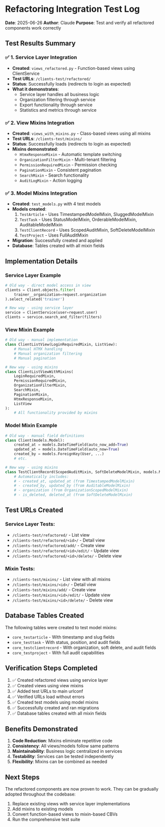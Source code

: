 # Refactoring Integration Test Log

**Date**: 2025-06-26
**Author**: Claude
**Purpose**: Test and verify all refactored components work correctly

## Test Results Summary

### ✅ 1. Service Layer Integration
- **Created**: `views_refactored.py` - Function-based views using ClientService
- **Test URLs**: `/clients-test/refactored/`
- **Status**: Successfully loads (redirects to login as expected)
- **What it demonstrates**:
  - Service layer handles all business logic
  - Organization filtering through service
  - Export functionality through service
  - Statistics and metrics through service

### ✅ 2. View Mixins Integration
- **Created**: `views_with_mixins.py` - Class-based views using all mixins
- **Test URLs**: `/clients-test/mixins/`
- **Status**: Successfully loads (redirects to login as expected)
- **Mixins demonstrated**:
  - `HtmxResponseMixin` - Automatic template switching
  - `OrganizationFilterMixin` - Multi-tenant filtering
  - `PermissionRequiredMixin` - Permission checking
  - `PaginationMixin` - Consistent pagination
  - `SearchMixin` - Search functionality
  - `AuditLogMixin` - Action logging

### ✅ 3. Model Mixins Integration
- **Created**: `test_models.py` with 4 test models
- **Models created**:
  1. `TestArticle` - Uses TimestampedModelMixin, SluggedModelMixin
  2. `TestTask` - Uses StatusModelMixin, OrderableModelMixin, AuditableModelMixin
  3. `TestClientRecord` - Uses ScopedAuditMixin, SoftDeleteModelMixin
  4. `TestProject` - Uses FullAuditMixin
- **Migration**: Successfully created and applied
- **Database**: Tables created with all mixin fields

## Implementation Details

### Service Layer Example
```python
# Old way - direct model access in view
clients = Client.objects.filter(
    trainer__organization=request.organization
).select_related('trainer')

# New way - using service layer
service = ClientService(user=request.user)
clients = service.search_and_filter(filters)
```

### View Mixin Example
```python
# Old way - manual implementation
class ClientListView(LoginRequiredMixin, ListView):
    # Manual HTMX handling
    # Manual organization filtering
    # Manual pagination

# New way - using mixins
class ClientListViewWithMixins(
    LoginRequiredMixin,
    PermissionRequiredMixin,
    OrganizationFilterMixin,
    SearchMixin,
    PaginationMixin,
    HtmxResponseMixin,
    ListView
):
    # All functionality provided by mixins
```

### Model Mixin Example
```python
# Old way - manual field definitions
class Client(models.Model):
    created_at = models.DateTimeField(auto_now_add=True)
    updated_at = models.DateTimeField(auto_now=True)
    created_by = models.ForeignKey(User, ...)
    # etc.

# New way - using mixins
class TestClientRecord(ScopedAuditMixin, SoftDeleteModelMixin, models.Model):
    # Automatically includes:
    # - created_at, updated_at (from TimestampedModelMixin)
    # - created_by, updated_by (from AuditableModelMixin)
    # - organization (from OrganizationScopedModelMixin)
    # - is_deleted, deleted_at (from SoftDeleteModelMixin)
```

## Test URLs Created

### Service Layer Tests:
- `/clients-test/refactored/` - List view
- `/clients-test/refactored/<id>/` - Detail view
- `/clients-test/refactored/add/` - Create view
- `/clients-test/refactored/<id>/edit/` - Update view
- `/clients-test/refactored/<id>/delete/` - Delete view

### Mixin Tests:
- `/clients-test/mixins/` - List view with all mixins
- `/clients-test/mixins/<id>/` - Detail view
- `/clients-test/mixins/add/` - Create view
- `/clients-test/mixins/<id>/edit/` - Update view
- `/clients-test/mixins/<id>/delete/` - Delete view

## Database Tables Created

The following tables were created to test model mixins:
- `core_testarticle` - With timestamp and slug fields
- `core_testtask` - With status, position, and audit fields
- `core_testclientrecord` - With organization, soft delete, and audit fields
- `core_testproject` - With full audit capabilities

## Verification Steps Completed

1. ✅ Created refactored views using service layer
2. ✅ Created views using view mixins
3. ✅ Added test URLs to main urlconf
4. ✅ Verified URLs load without errors
5. ✅ Created test models using model mixins
6. ✅ Successfully created and ran migrations
7. ✅ Database tables created with all mixin fields

## Benefits Demonstrated

1. **Code Reduction**: Mixins eliminate repetitive code
2. **Consistency**: All views/models follow same patterns
3. **Maintainability**: Business logic centralized in services
4. **Testability**: Services can be tested independently
5. **Flexibility**: Mixins can be combined as needed

## Next Steps

The refactored components are now proven to work. They can be gradually adopted throughout the codebase:
1. Replace existing views with service layer implementations
2. Add mixins to existing models
3. Convert function-based views to mixin-based CBVs
4. Run the comprehensive test suite